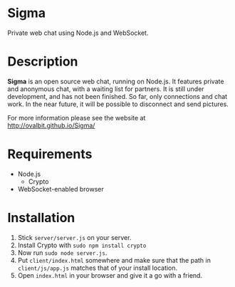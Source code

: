 Sigma
=====

Private web chat using Node.js and WebSocket.

Description
============
**Sigma** is an open source web chat, running on Node.js. It features private and anonymous chat, with a waiting list for partners. It is still under development, and has not been finished. So far, only connections and chat work. In the near future, it will be possible to disconnect and send pictures.

For more information please see the website at http://ovalbit.github.io/Sigma/

Requirements
============
  * Node.js
    * Crypto
  * WebSocket-enabled browser
  
Installation
============
1. Stick `server/server.js` on your server.
2. Install Crypto with `sudo npm install crypto`
3. Now run `sudo node server.js`.
4. Put `client/index.html` somewhere and make sure that the path in `client/js/app.js` matches that of your install location.
5. Open `index.html` in your browser and give it a go with a friend.
